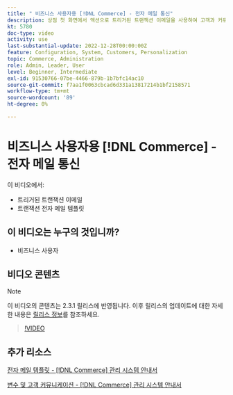 ```yaml
---
title: " 비즈니스 사용자용 [!DNL Commerce] - 전자 메일 통신"
description: 상점 첫 화면에서 액션으로 트리거된 트랜잭션 이메일을 사용하여 고객과 커뮤니케이션합니다. 스토어에 대한 이메일 템플릿을 사용자 정의하고 구성합니다.
kt: 5780
doc-type: video
activity: use
last-substantial-update: 2022-12-28T00:00:00Z
feature: Configuration, System, Customers, Personalization
topic: Commerce, Administration
role: Admin, Leader, User
level: Beginner, Intermediate
exl-id: 91530766-07be-4466-879b-1b7bfc14ac10
source-git-commit: f7aa1f0063cbcad6d331a13817214b1bf2158571
workflow-type: tm+mt
source-wordcount: '89'
ht-degree: 0%

---
```


# 비즈니스 사용자용 [!DNL Commerce] - 전자 메일 통신

이 비디오에서:

- 트리거된 트랜잭션 이메일
- 트랜잭션 전자 메일 템플릿

## 이 비디오는 누구의 것입니까?

- 비즈니스 사용자

## 비디오 콘텐츠

>[!NOTE]
>
>이 비디오의 콘텐츠는 2.3.1 릴리스에 반영됩니다. 이후 릴리스의 업데이트에 대한 자세한 내용은 [릴리스 정보](https://experienceleague.adobe.com/docs/commerce-operations/release/notes/overview.html)를 참조하세요.

>[!VIDEO](https://video.tv.adobe.com/v/36190?quality=12&learn=on)

## 추가 리소스

[전자 메일 템플릿 - [!DNL Commerce] 관리 시스템 안내서](https://experienceleague.adobe.com/docs/commerce-admin/systems/communications/email-templates.html)

[변수 및 고객 커뮤니케이션 - [!DNL Commerce] 관리 시스템 안내서](https://experienceleague.adobe.com/docs/commerce-admin/systems/introduction.html#variables-and-customer-communications)
